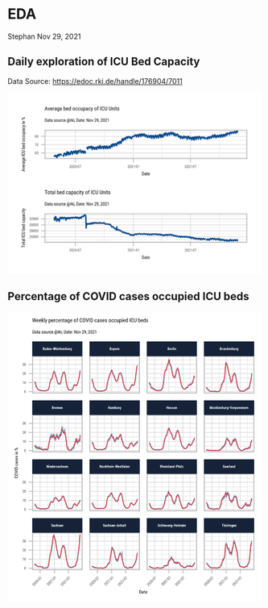 EDA
================
Stephan
Nov 29, 2021

## Daily exploration of ICU Bed Capacity

Data Source: <https://edoc.rki.de/handle/176904/7011>

![](README_files/figure-gfm/unnamed-chunk-5-1.png)<!-- -->

## Percentage of COVID cases occupied ICU beds

![](README_files/figure-gfm/unnamed-chunk-6-1.png)<!-- -->
